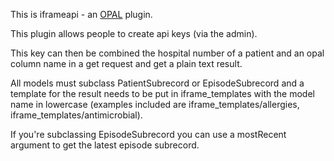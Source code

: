 This is iframeapi - an [OPAL](https://github.com/openhealthcare/opal) plugin.

This plugin allows people to create api keys (via the admin).

This key can then be combined the hospital number of a patient and an opal column name
in a get request and get a plain text result.

All models must subclass PatientSubrecord or EpisodeSubrecord and a template for the result
needs to be put in iframe_templates with the model name in lowercase (examples included are iframe_templates/allergies, iframe_templates/antimicrobial).

If you're subclassing EpisodeSubrecord you can use a mostRecent argument to get the latest
episode subrecord.
